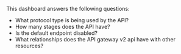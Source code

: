 This dashboard answers the following questions:

- What protocol type is being used by the API?
- How many stages does the API have?
- Is the default endpoint disabled?
- What relationships does the API gateway v2 api have with other resources?

